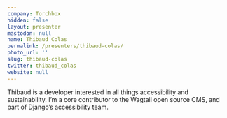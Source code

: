 ```yaml
---
company: Torchbox
hidden: false
layout: presenter
mastodon: null
name: Thibaud Colas
permalink: /presenters/thibaud-colas/
photo_url: ''
slug: thibaud-colas
twitter: thibaud_colas
website: null
---
```


Thibaud is a developer interested in all things accessibility and sustainability. I’m a core contributor to the Wagtail open source CMS, and part of Django’s accessibility team.
